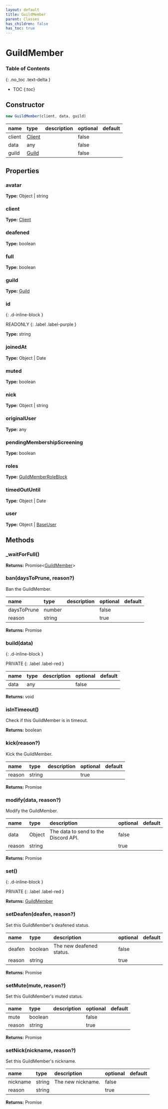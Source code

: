 ```yaml
---
layout: default
title: GuildMember
parent: Classes
has_children: false
has_toc: true
---
```


# GuildMember
### Table of Contents
{: .no_toc .text-delta }

- TOC
{:toc}
## Constructor
```js
new GuildMember(client, data, guild)
```
| name | type | description | optional | default |
|:-----|:-----|:------------|:---------|:--------|
| client | [Client](classes/Client) |  | false |  |
| data | any |  | false |  |
| guild | [Guild](classes/Guild) |  | false |  |

## Properties
### avatar
**Type:** Object | string

### client
**Type:** [Client](classes/Client)

### deafened
**Type:** boolean

### full
**Type:** boolean

### guild
**Type:** [Guild](classes/Guild)

### id
{: .d-inline-block }

READONLY
{: .label .label-purple }

**Type:** string

### joinedAt
**Type:** Object | Date

### muted
**Type:** boolean

### nick
**Type:** Object | string

### originalUser
**Type:** any

### pendingMembershipScreening
**Type:** boolean

### roles
**Type:** [GuildMemberRoleBlock](classes/GuildMemberRoleBlock)

### timedOutUntil
**Type:** Object | Date

### user
**Type:** Object | [BaseUser](classes/BaseUser)

## Methods
### _waitForFull()
**Returns:** Promise<[GuildMember](classes/GuildMember)>

### ban(daysToPrune, reason?)
Ban the GuildMember.

| name | type | description | optional | default |
|:-----|:-----|:------------|:---------|:--------|
| daysToPrune | number |  | false |  |
| reason | string |  | true |  |

**Returns:** Promise<void>

### build(data)
{: .d-inline-block }

PRIVATE
{: .label .label-red }

| name | type | description | optional | default |
|:-----|:-----|:------------|:---------|:--------|
| data | any |  | false |  |

**Returns:** void

### isInTimeout()
Check if this GuildMember is in timeout.

**Returns:** boolean

### kick(reason?)
Kick the GuildMember.

| name | type | description | optional | default |
|:-----|:-----|:------------|:---------|:--------|
| reason | string |  | true |  |

**Returns:** Promise<void>

### modify(data, reason?)
Modify the GuildMember.

| name | type | description | optional | default |
|:-----|:-----|:------------|:---------|:--------|
| data | Object | The data to send to the Discord API. | false |  |
| reason | string |  | true |  |

**Returns:** Promise<void>

### set()
{: .d-inline-block }

PRIVATE
{: .label .label-red }

**Returns:** [GuildMember](classes/GuildMember)

### setDeafen(deafen, reason?)
Set this GuildMember's deafened status.

| name | type | description | optional | default |
|:-----|:-----|:------------|:---------|:--------|
| deafen | boolean | The new deafened status. | false |  |
| reason | string |  | true |  |

**Returns:** Promise<void>

### setMute(mute, reason?)
Set this GuildMember's muted status.

| name | type | description | optional | default |
|:-----|:-----|:------------|:---------|:--------|
| mute | boolean |  | false |  |
| reason | string |  | true |  |

**Returns:** Promise<void>

### setNick(nickname, reason?)
Set this GuildMember's nickname.

| name | type | description | optional | default |
|:-----|:-----|:------------|:---------|:--------|
| nickname | string | The new nickname. | false |  |
| reason | string |  | true |  |

**Returns:** Promise<void>

